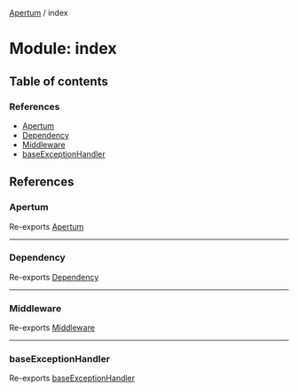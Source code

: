 [Apertum](../README.md) / index

# Module: index

## Table of contents

### References

- [Apertum](index.md#apertum)
- [Dependency](index.md#dependency)
- [Middleware](index.md#middleware)
- [baseExceptionHandler](index.md#baseexceptionhandler)

## References

### Apertum

Re-exports [Apertum](../classes/applications.Apertum.md)

___

### Dependency

Re-exports [Dependency](../classes/dependencies.Dependency.md)

___

### Middleware

Re-exports [Middleware](../classes/middleware.Middleware.md)

___

### baseExceptionHandler

Re-exports [baseExceptionHandler](helpers.md#baseexceptionhandler)
